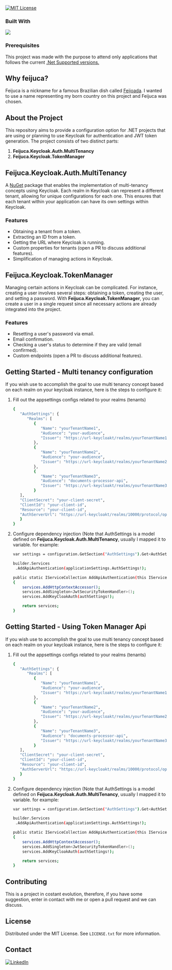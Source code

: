 [![MIT License][license-shield]][license-url]

### Built With
<img src="https://img.shields.io/badge/dotnet8-blue" />

### Prerequisites
This project was made with the purpose to attend only applications that follows the current [.Net Supported versions.](https://dotnet.microsoft.com/en-us/download/dotnet) 

## Why feijuca?
Feijuca is a nickname for a famous Brazilian dish called [Feijoada](https://theculturetrip.com/south-america/brazil/articles/a-brief-introduction-to-feijoada-brazils-national-dish). I wanted to use a name representing my born country on this project and Feijuca was chosen.

## About the Project
This repository aims to provide a configuration option for .NET projects that are using or planning to use Keycloak for authentication and JWT token generation. The project consists of two distinct parts:
1. **Feijuca.Keycloak.Auth.MultiTenancy**
2. **Feijuca.Keycloak.TokenManager**

## Feijuca.Keycloak.Auth.MultiTenancy
A [NuGet](https://www.nuget.org/packages/Feijuca.Keycloak.MultiTenancy) package that enables the implementation of multi-tenancy concepts using Keycloak. Each realm in Keycloak can represent a different tenant, allowing for unique configurations for each one. This ensures that each tenant within your application can have its own settings within Keycloak.

### Features
- Obtaining a tenant from a token.
- Extracting an ID from a token.
- Getting the URL where Keycloak is running.
- Custom properties for tenants (open a PR to discuss additional features).
- Simplification of managing actions in Keycloak.

## Feijuca.Keycloak.TokenManager
Managing certain actions in Keycloak can be complicated. For instance, creating a user involves several steps: obtaining a token, creating the user, and setting a password. With **Feijuca.Keycloak.TokenManager**, you can create a user in a single request since all necessary actions are already integrated into the project.

### Features
- Resetting a user's password via email.
- Email confirmation.
- Checking a user's status to determine if they are valid (email confirmed).
- Custom endpoints (open a PR to discuss additional features).

## Getting Started - Multi tenancy configuration
If you wish use  to accomplish the goal to use multi tenancy concept based on each realm on your keycloak instance, here is the steps to configure it:
1. Fill out the appsettings configs related to your realms (tenants)
   ```sh
   {
      "AuthSettings": {
         "Realms": [
            {
               "Name": "yourTenantName1",
               "Audience": "your-audience",
               "Issuer": "https://url-keycloakt/realms/yourTenantName1"
            },
            {
               "Name": "yourTenantName2",
               "Audience": "your-audience",
               "Issuer": "https://url-keycloakt/realms/yourTenantName2"
            },
            {
               "Name": "yourTenantName3",
               "Audience": "documents-processor-api",
               "Issuer": "https://url-keycloakt/realms/yourTenantName3"
            }
      ],
      "ClientSecret": "your-client-secret",
      "ClientId": "your-client-id",
      "Resource": "your-client-id",
      "AuthServerUrl": "https://url-keycloakt/realms/10000/protocol/openid-connect/token"
      }
   }
   ```
2. Configure dependency injection (Note that AuthSettings is a model defined on **Feijuca.Keycloak.Auth.MultiTenancy**, usually I mapped it to variable. for example:
   ```sh
   var settings = configuration.GetSection("AuthSettings").Get<AuthSettings>();
   
   builder.Services
    .AddApiAuthentication(applicationSettings.AuthSettings!);
   
   public static IServiceCollection AddApiAuthentication(this IServiceCollection services, AuthSettings authSettings)
   {
       services.AddHttpContextAccessor();
       services.AddSingleton<JwtSecurityTokenHandler>();
       services.AddKeyCloakAuth(authSettings!);
   
       return services;
   }
   ```

## Getting Started - Using Token Manager Api
If you wish use  to accomplish the goal to use multi tenancy concept based on each realm on your keycloak instance, here is the steps to configure it:
1. Fill out the appsettings configs related to your realms (tenants)
   ```sh
   {
      "AuthSettings": {
         "Realms": [
            {
               "Name": "yourTenantName1",
               "Audience": "your-audience",
               "Issuer": "https://url-keycloakt/realms/yourTenantName1"
            },
            {
               "Name": "yourTenantName2",
               "Audience": "your-audience",
               "Issuer": "https://url-keycloakt/realms/yourTenantName2"
            },
            {
               "Name": "yourTenantName3",
               "Audience": "documents-processor-api",
               "Issuer": "https://url-keycloakt/realms/yourTenantName3"
            }
      ],
      "ClientSecret": "your-client-secret",
      "ClientId": "your-client-id",
      "Resource": "your-client-id",
      "AuthServerUrl": "https://url-keycloakt/realms/10000/protocol/openid-connect/token"
      }
   }
   ```
2. Configure dependency injection (Note that AuthSettings is a model defined on **Feijuca.Keycloak.Auth.MultiTenancy**, usually I mapped it to variable. for example:
   ```sh
   var settings = configuration.GetSection("AuthSettings").Get<AuthSettings>();
   
   builder.Services
    .AddApiAuthentication(applicationSettings.AuthSettings!);
   
   public static IServiceCollection AddApiAuthentication(this IServiceCollection services, AuthSettings authSettings)
   {
       services.AddHttpContextAccessor();
       services.AddSingleton<JwtSecurityTokenHandler>();
       services.AddKeyCloakAuth(authSettings!);
   
       return services;
   }
   ```
   
## Contributing
This is a project in costant evolution, therefore, if you have some suggestion, enter in contact with me or open a pull request and we can discuss.

## License
Distributed under the MIT License. See `LICENSE.txt` for more information.

## Contact
[![LinkedIn][linkedin-shield]][linkedin-url]

[issues-shield]: https://img.shields.io/github/issues/othneildrew/Best-README-Template.svg?style=for-the-badge
[issues-url]: https://github.com/othneildrew/Best-README-Template/issues
[license-shield]: https://img.shields.io/github/license/othneildrew/Best-README-Template.svg?style=for-the-badge
[license-url]: https://github.com/othneildrew/Best-README-Template/blob/master/LICENSE.txt
[linkedin-shield]: https://img.shields.io/badge/-LinkedIn-black.svg?style=for-the-badge&logo=linkedin&colorB=555
[linkedin-url]: https://www.linkedin.com/in/felipemattioli/
[product-screenshot]: images/screenshot.png
